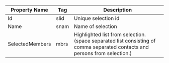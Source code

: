 <!-- markdownlint-disable-file MD041 -->
| Property Name | Tag | Description |
|---------------|-----|-------------|
| Id | slid | Unique selection id |
| Name | snam | Name of selection |
| SelectedMembers | mbrs | Highlighted list from selection. (space separated list consisting of comma separated contacts and persons from selection.) |
